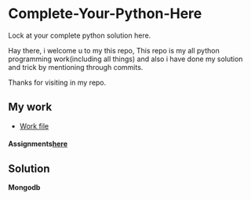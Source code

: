 # Complete-Your-Python-Here
Lock at your complete python solution here.

Hay there, i welcome u to my this repo, 
This repo is my all python programming work(including all things) and also  i have done my solution and trick by mentioning through commits.

Thanks for visiting in my repo.

## My work
- [Work file](https://github.com/Muhammad-Usama-07/Complete-Python-Development/blob/master/Starting%20with%20python%20Programming.ipynb)

#### Assignments[here](https://github.com/Muhammad-Usama-07/Complete-Python-Development/tree/master/Assignments)

## Solution
  **Mongodb**
